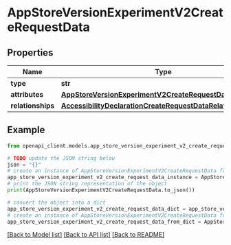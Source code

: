 # AppStoreVersionExperimentV2CreateRequestData


## Properties

Name | Type | Description | Notes
------------ | ------------- | ------------- | -------------
**type** | **str** |  | 
**attributes** | [**AppStoreVersionExperimentV2CreateRequestDataAttributes**](AppStoreVersionExperimentV2CreateRequestDataAttributes.md) |  | 
**relationships** | [**AccessibilityDeclarationCreateRequestDataRelationships**](AccessibilityDeclarationCreateRequestDataRelationships.md) |  | 

## Example

```python
from openapi_client.models.app_store_version_experiment_v2_create_request_data import AppStoreVersionExperimentV2CreateRequestData

# TODO update the JSON string below
json = "{}"
# create an instance of AppStoreVersionExperimentV2CreateRequestData from a JSON string
app_store_version_experiment_v2_create_request_data_instance = AppStoreVersionExperimentV2CreateRequestData.from_json(json)
# print the JSON string representation of the object
print(AppStoreVersionExperimentV2CreateRequestData.to_json())

# convert the object into a dict
app_store_version_experiment_v2_create_request_data_dict = app_store_version_experiment_v2_create_request_data_instance.to_dict()
# create an instance of AppStoreVersionExperimentV2CreateRequestData from a dict
app_store_version_experiment_v2_create_request_data_from_dict = AppStoreVersionExperimentV2CreateRequestData.from_dict(app_store_version_experiment_v2_create_request_data_dict)
```
[[Back to Model list]](../README.md#documentation-for-models) [[Back to API list]](../README.md#documentation-for-api-endpoints) [[Back to README]](../README.md)



